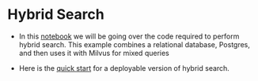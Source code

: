 # Hybrid Search 

- In this [notebook](TUTORIAL.ipynb) we will be going over the code required to perform hybrid search. This example combines a relational database, Postgres, and then uses it with Milvus for mixed queries

- Here is the [quick start](QUICK_START.md) for a deployable version of hybrid search.
